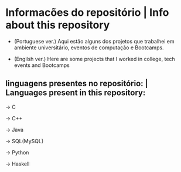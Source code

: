 # Informacões do repositório | Info about this repository

- (Portuguese ver.) Aqui estão alguns dos projetos que trabalhei em ambiente universitário, eventos de computação e Bootcamps.

- (Engilsh ver.) Here are some projects that I worked in college, tech events and Bootcamps


## linguagens presentes no repositório: | Languages present in this repository:

-> C

-> C++

-> Java

-> SQL(MySQL)

-> Python

-> Haskell

